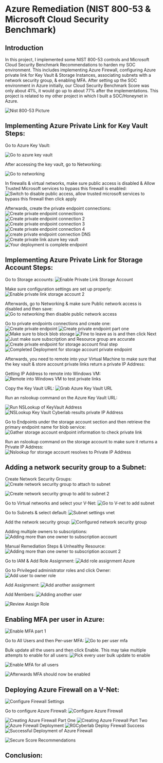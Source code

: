 # Azure Remediation (NIST 800-53 & Microsoft Cloud Security Benchmark)

## Introduction
In this project, I implemented some NIST 800-53 controls and Microsoft Cloud Security Benchmark Recommendations to harden my SOC environment. This includes implementing Azure Firewall, configuring Azure private link for Key Vault & Storage Instances, associating subnets with a network security group, & enabling MFA. After setting up the SOC environment in Azure initially, our Cloud Security Benchmark Score was only about 41%, it would go up to about 77% after the implementations. This project is related to my other project in which I built a SOC/Honeynet in Azure.

![Nist 800-53 Picture](https://github.com/James-Jeudy/AzureRemediation/assets/160562010/aa2029d1-58bb-4ea2-a3fb-223786d49525)

## Implementing Azure Private Link for Key Vault Steps:

Go to Azure Key Vault:

![Go to azure key vault](https://github.com/James-Jeudy/AzureRemediation/assets/160562010/ccedfcc7-9718-4745-bfdb-243dd03197cd)

After accessing the key vault, go to Networking:

![Go to networking](https://github.com/James-Jeudy/AzureRemediation/assets/160562010/a2b4f560-b245-4171-be99-1724f21368af)




In firewalls & virtual networks, make sure public access is disabled & Allow Trusted Microsoft services to bypass this firewall is enabled:
![Switch to disable public access, allow trusted microsoft services to bypass this firewall then click apply](https://github.com/James-Jeudy/AzureRemediation/assets/160562010/b83b2090-843b-4b96-9fc0-9b387ded382b)

Afterwards, create the private endpoint connections:
![Create private endpoint connections](https://github.com/James-Jeudy/AzureRemediation/assets/160562010/48f05a9c-6d92-438b-9825-298b6e3081a0)
![Create private endpoint connection 2](https://github.com/James-Jeudy/AzureRemediation/assets/160562010/055f6501-9ffd-4e2e-b932-9424c13ff4ed)
![Create private endpoint connection 3](https://github.com/James-Jeudy/AzureRemediation/assets/160562010/841b7928-4388-4651-9a4d-a324ce73fc49)
![Create private endpoint connection 4](https://github.com/James-Jeudy/AzureRemediation/assets/160562010/2d258152-2a2e-49ed-926f-e0b8f5c66c57)
![create private endpoint connection DNS](https://github.com/James-Jeudy/AzureRemediation/assets/160562010/3ebaafc5-ab63-40a1-ad60-0e29c07f9d50)
![Create private link azure key vault](https://github.com/James-Jeudy/AzureRemediation/assets/160562010/4f8f888f-892e-464c-93ab-81e84327de29)
![Your deployment is complete endpoint](https://github.com/James-Jeudy/AzureRemediation/assets/160562010/3260fc23-5a27-49f1-9b58-65f193539537)



## Implementing Azure Private Link for Storage Account Steps:

Go to Storage accounts:
![Enable Private Link Storage Account](https://github.com/James-Jeudy/AzureRemediation/assets/160562010/22e9411b-9c91-4550-b15f-29250d4542ca)



Make sure configuration settings are set up properly:
![Enable private link storage account 2](https://github.com/James-Jeudy/AzureRemediation/assets/160562010/69ffb0f7-8285-4233-b9e8-969e14816627)

Afterwards, go to Networking & make sure Public network access is disabled and then save:
![Go to networking then disable public network access](https://github.com/James-Jeudy/AzureRemediation/assets/160562010/67131073-05f6-4aab-bb77-74850f090213)

Go to private endpoints connections and create one:
![Create private endpoint](https://github.com/James-Jeudy/AzureRemediation/assets/160562010/b0a25a45-2935-41ed-bdaa-0aa28e2fe0ae)
![Create private endpoint part one](https://github.com/James-Jeudy/AzureRemediation/assets/160562010/824c224a-df95-4888-827f-c062f7572df3)
![Make sure to block blob storage](https://github.com/James-Jeudy/AzureRemediation/assets/160562010/77f9d77a-bfb7-483d-b6e3-6becf329c3be)
![Fine to leave as is and then click Next](https://github.com/James-Jeudy/AzureRemediation/assets/160562010/7e63df79-ef25-4f7c-9a76-0d8514b1002f)
![Just make sure subscription and Resource group are accurate](https://github.com/James-Jeudy/AzureRemediation/assets/160562010/2ab18b33-d64b-4dd3-8a90-042f240e0ebd)
![Create private endpoint for storage account final step](https://github.com/James-Jeudy/AzureRemediation/assets/160562010/291c791f-9b6d-4da3-9e58-e934a4596680)
![Completed Deployment for storage account private endpoint](https://github.com/James-Jeudy/AzureRemediation/assets/160562010/ff4c0f7c-874a-48d9-8652-ad71f9bdf559)

Afterwards, you need to remote into your Virtual Machine to make sure that the key vault & store account private links return a private IP Address:

Getting IP Address to remote into Windows VM:
![Remote into Windows VM to test private links](https://github.com/James-Jeudy/AzureRemediation/assets/160562010/8e5dc660-151f-4f77-be69-581c62d5761a)

Copy the Key Vault URL:
![Grab Azure Key Vault URL](https://github.com/James-Jeudy/AzureRemediation/assets/160562010/873b341c-d423-4c18-86e7-813184dc84f3)

Run an nslookup command on the Azure Key Vault URL:

![Run NSLookup of KeyVault Address](https://github.com/James-Jeudy/AzureRemediation/assets/160562010/f83d0a13-33cf-43cc-ba2b-66e0a48cf95e)
![NSLookup Key Vault Cyberlab results private IP Address](https://github.com/James-Jeudy/AzureRemediation/assets/160562010/77f8d427-73c4-41a6-9a20-b169f55cb020)

Go to Endpoints under the storage account section and then retrieve the primary endpoint name for blob service:
![Gather storage account endpoint information to check private link](https://github.com/James-Jeudy/AzureRemediation/assets/160562010/ad12e3a7-af48-4863-8b19-f41198529a0b)

Run an nslookup command on the storage account to make sure it returns a Private IP Address:
![Nslookup for storage account resolves to Private IP Address](https://github.com/James-Jeudy/AzureRemediation/assets/160562010/d28398d3-7cfc-470c-a523-b0a832817701)

## Adding a network security group to a Subnet:

Create Network Security Groups:
![Create network security group to attach to subnet](https://github.com/James-Jeudy/AzureRemediation/assets/160562010/406ae0db-addd-4214-9872-6187b6380341)

![Create network security group to add to subnet 2](https://github.com/James-Jeudy/AzureRemediation/assets/160562010/c27b447c-72e0-4e10-8ccd-ba731edf93f5)

Go to Virtual networks and select your V-Net:
![Go to V-net to add subnet](https://github.com/James-Jeudy/AzureRemediation/assets/160562010/971629f7-3a92-40cf-9457-875199aa36bb)

Go to Subnets & select default:
![Subnet settings vnet](https://github.com/James-Jeudy/AzureRemediation/assets/160562010/f978fa70-2b84-4790-a1b6-b62bc3bdbded)

Add the network security group:
![Configured network security group](https://github.com/James-Jeudy/AzureRemediation/assets/160562010/1f25e8ac-f62e-40c7-9662-32b8d6209ca5)

Adding multiple owners to subscriptions:
![Adding more than one owner to subscription account](https://github.com/James-Jeudy/AzureRemediation/assets/160562010/4c2f4d20-e922-4810-a7bf-97ef3762784b)

Manual Remediation Steps & Unhealthy Resource:
![Adding more than one owner to subscription account 2](https://github.com/James-Jeudy/AzureRemediation/assets/160562010/cfe40775-ec56-45d7-9dbb-8667bcd72077)

Go to IAM & Add Role Assignment:
![Add role assignment Azure](https://github.com/James-Jeudy/AzureRemediation/assets/160562010/aa979bd5-eca2-4e7d-adda-66af8d9c730c)

Go to Privileged administrator roles and click Owner:
![Add user to owner role](https://github.com/James-Jeudy/AzureRemediation/assets/160562010/607a6584-aba3-4181-92b3-25a31c6cb4b1)

Add Assignment:
![Add another assignment](https://github.com/James-Jeudy/AzureRemediation/assets/160562010/ad57b2e3-a8e4-4d51-8675-2572c1829d11)

Add Members:
![Adding another user](https://github.com/James-Jeudy/AzureRemediation/assets/160562010/95f96fb3-80c3-461f-9ee5-ac5150d28c7f)

![Review   Assign Role](https://github.com/James-Jeudy/AzureRemediation/assets/160562010/742b886f-054f-4117-a186-b61dc6edf5c3)

## Enabling MFA per user in Azure:
![Enable MFA part 1](https://github.com/James-Jeudy/AzureRemediation/assets/160562010/ebf2a0bc-3c20-42d3-bb5e-a42d827dd774)

Go to All Users and then Per-user MFA:
![Go to per user mfa](https://github.com/James-Jeudy/AzureRemediation/assets/160562010/6eb78518-b097-43b7-8e94-b82a16e1f857)

Bulk update all the users and then click Enable. This may take multiple attempts to enable for all users:
![Pick every user   bulk update to enable](https://github.com/James-Jeudy/AzureRemediation/assets/160562010/80eeff04-0422-4a95-bff9-69aa8460d0e5)

![Enable MFA for all users](https://github.com/James-Jeudy/AzureRemediation/assets/160562010/a94c2054-41b3-4a4b-a6d4-6d61cc9db1cd)

![Afterwards MFA should now be enabled](https://github.com/James-Jeudy/AzureRemediation/assets/160562010/8a0270e7-ba74-44f2-a622-9c808976858c)

## Deploying Azure Firewall on a V-Net:
![Configure Firewall Settings](https://github.com/James-Jeudy/AzureRemediation/assets/160562010/6732eade-fcef-46d6-a989-bf928948dc2e)

Go to configure Azure Firewall:
![Configure Azure Firewall](https://github.com/James-Jeudy/AzureRemediation/assets/160562010/7a83f5ac-bdd9-41aa-a62f-364928dd48b3)

![Creating Azure Firewall Part One](https://github.com/James-Jeudy/AzureRemediation/assets/160562010/5ed1ce66-9abf-4769-9e1f-5163348ca64e)
![Creating Azure Firewall Part Two](https://github.com/James-Jeudy/AzureRemediation/assets/160562010/3493f7b4-e1d4-4992-968c-10396da150d1)
![Azure Firewall Deployment](https://github.com/James-Jeudy/AzureRemediation/assets/160562010/69f38156-00e3-48d8-b308-23eeb4be73a0)
![RGCyberlab Deploy Firewall Success](https://github.com/James-Jeudy/AzureRemediation/assets/160562010/a0c720d1-d9a9-4bb3-b2db-88131edcc603)
![Successful Deployment of Azure Firewall](https://github.com/James-Jeudy/AzureRemediation/assets/160562010/021ee83d-53e5-4326-93c7-0c0271594b52)





![Secure Score   Recommendations](https://github.com/James-Jeudy/AzureRemediation/assets/160562010/d1fd7f01-24cc-4ead-a47f-c077e7493b91)



## Conclusion:

